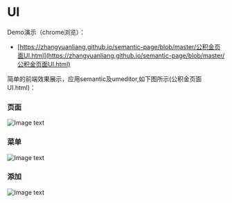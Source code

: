 # UI

Demo演示（chrome浏览）：
  
  - [https://zhangyuanliang.github.io/semantic-page/blob/master/公积金页面UI.html](https://zhangyuanliang.github.io/semantic-page/blob/master/公积金页面UI.html)
  
简单的前端效果展示，应用semantic及umeditor,如下图所示(公积金页面UI.html)：
### 页面
![Image text](https://raw.githubusercontent.com/zhangyuanliang/UI/master/img/img_1.jpg)
### 菜单
![Image text](https://raw.githubusercontent.com/zhangyuanliang/UI/master/img/img_2.jpg)
### 添加
![Image text](https://raw.githubusercontent.com/zhangyuanliang/UI/master/img/img_3.jpg)
